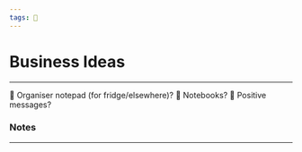 ```yaml
---
tags: 🐸
---
```


# Business Ideas
---

🔶 Organiser notepad (for fridge/elsewhere)?
🔶 Notebooks?
🔶 Positive messages?

### Notes
---

